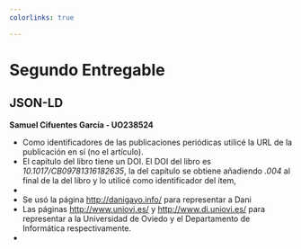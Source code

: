 ```yaml
---
colorlinks: true

---
```


# Segundo Entregable
## JSON-LD
**Samuel Cifuentes García - UO238524**

* Como identificadores de las publicaciones periódicas utilicé la URL de la publicación en sí (no el artículo).
* El capítulo del libro tiene un DOI. El DOI del libro es _10.1017/CB09781316182635_, la del capítulo se obtiene añadiendo _.004_ al final de la del libro y lo utilicé como identificador del ítem,
* 
* Se usó la página http://danigayo.info/ para representar a Dani
* Las páginas http://www.uniovi.es/ y http://www.di.uniovi.es/ para representar a la Universidad de Oviedo y el Departamento de Informática respectivamente.
* 

